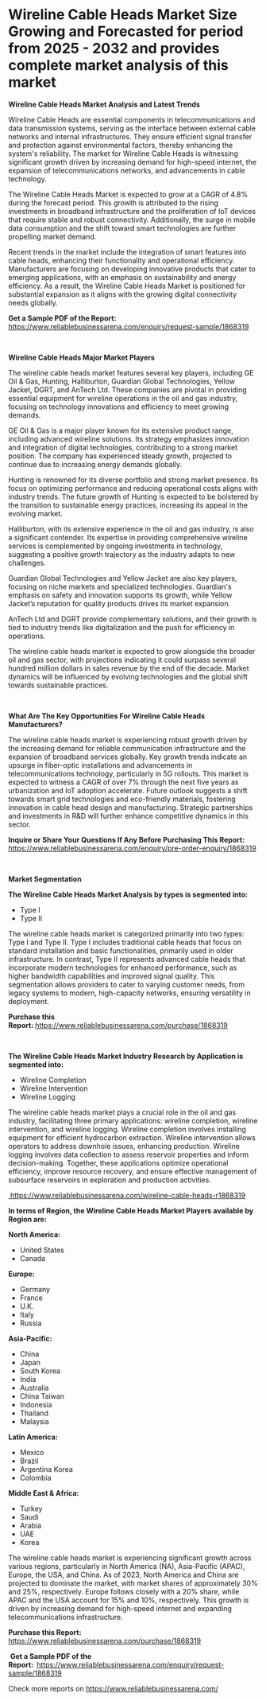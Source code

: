 <p><h1>Wireline Cable Heads Market Size Growing and Forecasted for period from 2025 - 2032 and provides complete market analysis of this market</h1></p><p><strong>Wireline Cable Heads Market Analysis and Latest Trends</strong></p>
<p><p>Wireline Cable Heads are essential components in telecommunications and data transmission systems, serving as the interface between external cable networks and internal infrastructures. They ensure efficient signal transfer and protection against environmental factors, thereby enhancing the system's reliability. The market for Wireline Cable Heads is witnessing significant growth driven by increasing demand for high-speed internet, the expansion of telecommunications networks, and advancements in cable technology.</p><p>The Wireline Cable Heads Market is expected to grow at a CAGR of 4.8% during the forecast period. This growth is attributed to the rising investments in broadband infrastructure and the proliferation of IoT devices that require stable and robust connectivity. Additionally, the surge in mobile data consumption and the shift toward smart technologies are further propelling market demand. </p><p>Recent trends in the market include the integration of smart features into cable heads, enhancing their functionality and operational efficiency. Manufacturers are focusing on developing innovative products that cater to emerging applications, with an emphasis on sustainability and energy efficiency. As a result, the Wireline Cable Heads Market is positioned for substantial expansion as it aligns with the growing digital connectivity needs globally.</p></p>
<p><strong>Get a Sample PDF of the Report:&nbsp;</strong> <a href="https://www.reliablebusinessarena.com/enquiry/request-sample/1868319?utm_campaign=2349&utm_medium=2&utm_source=Github&utm_content=ia&utm_term=14022025&utm_id=wireline-cable-heads">https://www.reliablebusinessarena.com/enquiry/request-sample/1868319</a></p>
<p>&nbsp;</p>
<p><strong>Wireline Cable Heads Major Market Players</strong></p>
<p><p>The wireline cable heads market features several key players, including GE Oil & Gas, Hunting, Halliburton, Guardian Global Technologies, Yellow Jacket, DGRT, and AnTech Ltd. These companies are pivotal in providing essential equipment for wireline operations in the oil and gas industry, focusing on technology innovations and efficiency to meet growing demands.</p><p>GE Oil & Gas is a major player known for its extensive product range, including advanced wireline solutions. Its strategy emphasizes innovation and integration of digital technologies, contributing to a strong market position. The company has experienced steady growth, projected to continue due to increasing energy demands globally.</p><p>Hunting is renowned for its diverse portfolio and strong market presence. Its focus on optimizing performance and reducing operational costs aligns with industry trends. The future growth of Hunting is expected to be bolstered by the transition to sustainable energy practices, increasing its appeal in the evolving market.</p><p>Halliburton, with its extensive experience in the oil and gas industry, is also a significant contender. Its expertise in providing comprehensive wireline services is complemented by ongoing investments in technology, suggesting a positive growth trajectory as the industry adapts to new challenges.</p><p>Guardian Global Technologies and Yellow Jacket are also key players, focusing on niche markets and specialized technologies. Guardian's emphasis on safety and innovation supports its growth, while Yellow Jacket’s reputation for quality products drives its market expansion.</p><p>AnTech Ltd and DGRT provide complementary solutions, and their growth is tied to industry trends like digitalization and the push for efficiency in operations.</p><p>The wireline cable heads market is expected to grow alongside the broader oil and gas sector, with projections indicating it could surpass several hundred million dollars in sales revenue by the end of the decade. Market dynamics will be influenced by evolving technologies and the global shift towards sustainable practices.</p></p>
<p>&nbsp;</p>
<p><strong>What Are The Key Opportunities For Wireline Cable Heads Manufacturers?</strong></p>
<p><p>The wireline cable heads market is experiencing robust growth driven by the increasing demand for reliable communication infrastructure and the expansion of broadband services globally. Key growth trends indicate an upsurge in fiber-optic installations and advancements in telecommunications technology, particularly in 5G rollouts. This market is expected to witness a CAGR of over 7% through the next five years as urbanization and IoT adoption accelerate. Future outlook suggests a shift towards smart grid technologies and eco-friendly materials, fostering innovation in cable head design and manufacturing. Strategic partnerships and investments in R&D will further enhance competitive dynamics in this sector.</p></p>
<p><strong>Inquire or Share Your Questions If Any Before Purchasing This Report:</strong> <a href="https://www.reliablebusinessarena.com/enquiry/pre-order-enquiry/1868319?utm_campaign=2349&utm_medium=2&utm_source=Github&utm_content=ia&utm_term=14022025&utm_id=wireline-cable-heads">https://www.reliablebusinessarena.com/enquiry/pre-order-enquiry/1868319</a></p>
<p>&nbsp;</p>
<p><strong>Market Segmentation</strong></p>
<p><strong>The Wireline Cable Heads Market Analysis by types is segmented into:</strong></p>
<p><ul><li>Type I</li><li>Type II</li></ul></p>
<p><p>The wireline cable heads market is categorized primarily into two types: Type I and Type II. Type I includes traditional cable heads that focus on standard installation and basic functionalities, primarily used in older infrastructure. In contrast, Type II represents advanced cable heads that incorporate modern technologies for enhanced performance, such as higher bandwidth capabilities and improved signal quality. This segmentation allows providers to cater to varying customer needs, from legacy systems to modern, high-capacity networks, ensuring versatility in deployment.</p></p>
<p><strong>Purchase this Report:&nbsp;</strong><a href="https://www.reliablebusinessarena.com/purchase/1868319?utm_campaign=2349&utm_medium=2&utm_source=Github&utm_content=ia&utm_term=14022025&utm_id=wireline-cable-heads">https://www.reliablebusinessarena.com/purchase/1868319</a></p>
<p>&nbsp;</p>
<p><strong>The Wireline Cable Heads Market Industry Research by Application is segmented into:</strong></p>
<p><ul><li>Wireline Completion</li><li>Wireline Intervention</li><li>Wireline Logging</li></ul></p>
<p><p>The wireline cable heads market plays a crucial role in the oil and gas industry, facilitating three primary applications: wireline completion, wireline intervention, and wireline logging. Wireline completion involves installing equipment for efficient hydrocarbon extraction. Wireline intervention allows operators to address downhole issues, enhancing production. Wireline logging involves data collection to assess reservoir properties and inform decision-making. Together, these applications optimize operational efficiency, improve resource recovery, and ensure effective management of subsurface reservoirs in exploration and production activities.</p></p>
<p><a href="https://www.reliablebusinessarena.com/wireline-cable-heads-r1868319?utm_campaign=2349&utm_medium=2&utm_source=Github&utm_content=ia&utm_term=14022025&utm_id=wireline-cable-heads">&nbsp;https://www.reliablebusinessarena.com/wireline-cable-heads-r1868319</a></p>
<p><strong>In terms of Region, the Wireline Cable Heads Market Players available by Region are:</strong></p>
<p>
    <p> <strong> North America: </strong>
        <ul>
            <li>United States</li>
            <li>Canada</li>
        </ul>
        </p> 
    <p> <strong> Europe: </strong>
        <ul>
            <li>Germany</li>
            <li>France</li>
            <li>U.K.</li>
            <li>Italy</li>
            <li>Russia</li>
        </ul>
        </p> 
    <p> <strong> Asia-Pacific: </strong>
        <ul>
            <li>China</li>
            <li>Japan</li>
            <li>South Korea</li>
            <li>India</li>
            <li>Australia</li>
            <li>China Taiwan</li>
            <li>Indonesia</li>
            <li>Thailand</li>
            <li>Malaysia</li>
        </ul>
        </p> 
    <p> <strong> Latin America: </strong>
        <ul>
            <li>Mexico</li>
            <li>Brazil</li>
            <li>Argentina Korea</li>
            <li>Colombia</li>
        </ul>
        </p> 
    <p> <strong> Middle East & Africa: </strong>
        <ul>
            <li>Turkey</li>
            <li>Saudi</li>
            <li>Arabia</li>
            <li>UAE</li>
            <li>Korea</li>
        </ul>
    </p>
    </p>
<p><p>The wireline cable heads market is experiencing significant growth across various regions, particularly in North America (NA), Asia-Pacific (APAC), Europe, the USA, and China. As of 2023, North America and China are projected to dominate the market, with market shares of approximately 30% and 25%, respectively. Europe follows closely with a 20% share, while APAC and the USA account for 15% and 10%, respectively. This growth is driven by increasing demand for high-speed internet and expanding telecommunications infrastructure.</p></p>
<p><strong>Purchase this Report: </strong><a href="https://www.reliablebusinessarena.com/purchase/1868319?utm_campaign=2349&utm_medium=2&utm_source=Github&utm_content=ia&utm_term=14022025&utm_id=wireline-cable-heads">https://www.reliablebusinessarena.com/purchase/1868319</a></p>
<p>&nbsp;<strong>Get a Sample PDF of the Report:&nbsp;&nbsp;</strong><a href="https://www.reliablebusinessarena.com/enquiry/request-sample/1868319?utm_campaign=2349&utm_medium=2&utm_source=Github&utm_content=ia&utm_term=14022025&utm_id=wireline-cable-heads">https://www.reliablebusinessarena.com/enquiry/request-sample/1868319</a></p>
<p><strong></strong></p>
<p>Check more reports on <a href="https://www.reliablebusinessarena.com/?utm_campaign=2349&utm_medium=2&utm_source=Github&utm_content=ia&utm_term=14022025&utm_id=wireline-cable-heads">https://www.reliablebusinessarena.com/</a></p>